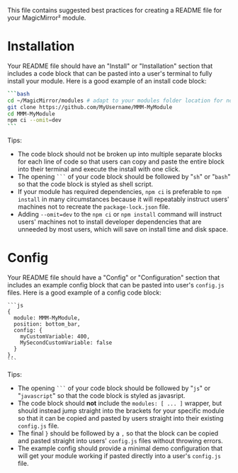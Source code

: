 This file contains suggested best practices for creating a README file for your MagicMirror² module.  

# Installation

Your README file should have an "Install" or "Installation" section that includes a code block that can be pasted into a user's terminal to fully install your module.  Here is a good example of an install code block:

````bash
```bash
cd ~/MagicMirror/modules # adapt to your modules folder location for non-standard MagicMirror² installs
git clone https://github.com/MyUsername/MMM-MyModule
cd MMM-MyModule
npm ci --omit=dev
```
````

Tips:
* The code block should not be broken up into multiple separate blocks for each line of code so that users can copy and paste the entire block into their terminal and execute the install with one click.
* The opening `` ``` `` of your code block should be followed by "`sh`" or "`bash`" so that the code block is styled as shell script.
* If your module has required dependencies, `npm ci` is preferable to `npm install` in many circumstances because it will repeatably instruct users' machines not to recreate the `package-lock.json` file.
* Adding `--omit=dev` to the `npm ci` or `npm install` command will instruct users' machines not to install developer dependencies that are unneeded by most users, which will save on install time and disk space.

# Config

Your README file should have a "Config" or "Configuration" section that includes an example config block that can be pasted into user's `config.js` files.  Here is a good example of a config code block:

````
```js
{
  module: MMM-MyModule,
  position: bottom_bar,
  config: {
    myCustomVariable: 400,
    MySecondCustomVariable: false
  }
},
```
````

Tips:
* The opening `` ``` `` of your code block should be followed by "`js`" or "`javascript`" so that the code block is styled as javasript.
* The code block should **not** include the `modules: [ ... ]` wrapper, but should instead jump straight into the brackets for your specific module so that it can be copied and pasted by users straight into their existing `config.js` file.
* The final `}` should be followed by a `,` so that the block can be copied and pasted straight into users' `config.js` files without throwing errors.
* The example config should provide a minimal demo configuration that will get your module working if pasted directly into a user's `config.js` file.
